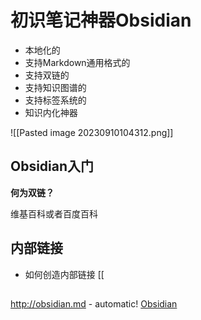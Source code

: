 # 初识笔记神器Obsidian
- 本地化的
- 支持Markdown通用格式的
- 支持双链的   
- 支持知识图谱的    
- 支持标签系统的  
- 知识内化神器

![[Pasted image 20230910104312.png]]
## Obsidian入门


**何为双链？**

维基百科或者百度百科

## 内部链接

- 如何创造内部链接 [[

## 

http://obsidian.md - automatic! [Obsidian](http://obsidian.md)
